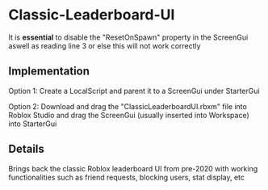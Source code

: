 # Classic-Leaderboard-UI
It is **essential** to disable the "ResetOnSpawn" property in the ScreenGui aswell as reading line 3 or else this will not work correctly

## Implementation
Option 1: Create a LocalScript and parent it to a ScreenGui under StarterGui

Option 2: Download and drag the "ClassicLeaderboardUI.rbxm" file into Roblox Studio and drag the ScreenGui (usually inserted into Workspace) into StarterGui

## Details
Brings back the classic Roblox leaderboard UI from pre-2020 with working functionalities such as friend requests, blocking users, stat display, etc
